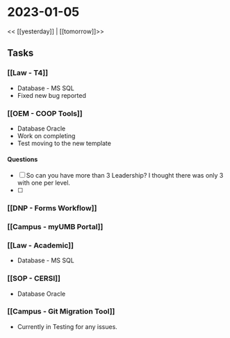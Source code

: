 # 2023-01-05
<< [[yesterday]] | [[tomorrow]]>>
## Tasks

### [[Law - T4]] 
- Database - MS SQL
- Fixed new bug reported

### [[OEM - COOP Tools]]
- Database Oracle
- Work on completing 
- Test moving to the new template
#### Questions
- [ ] So can you have more than 3 Leadership?  I thought there was only 3 with one per level.
- [ ] 

### [[DNP - Forms Workflow]]


### [[Campus - myUMB Portal]]


### [[Law - Academic]]  
- Database - MS SQL

### [[SOP - CERSI]]
- Database Oracle

### [[Campus - Git Migration Tool]]

- Currently in Testing for any issues.





